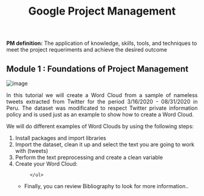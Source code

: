 # <p align="center"> Google Project Management <br/>  <em></em> </p>
<br/>

**PM definition:** The application of knowledge, skills, tools, and techniques to meet the project requeriments and achieve the desired outcome 

## Module 1 : Foundations of Project Management

![image](https://github.com/JillieChang/Google-Project-Management/assets/57914884/113ca696-b71d-4d99-96a5-7b15cf210b48)




<p style="text-align:justify"> In this tutorial we will create a Word Cloud from a sample of nameless tweets extracted from Twitter for the period 3/16/2020 - 08/31/2020 in Peru. The dataset was modificated to respect Twitter private information policy and is used just as an example to show how to create a Word Cloud.  </p>



We will do different examples of Word Clouds by using the following steps:

<ol>
  <li>Install packages and import libraries </li>
  <li>Import the dataset, clean it up and select the text you are going to work with (tweets) </li>
  <li>Perform the text preprocessing and create a clean variable </li>
  <li>Create your Word Cloud:
    <p>  </p>  
      <ul> 
    
      </ul>
  </li>
  <p>  </p>     
  <li>Finally, you can review Bibliography to look for more information.. </li>   
</ol>
